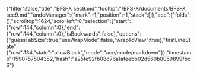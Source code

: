 {"filter":false,"title":"BFS-X sec9.md","tooltip":"/BFS-X/documents/BFS-X sec9.md","undoManager":{"mark":-1,"position":-1,"stack":[]},"ace":{"folds":[],"scrolltop":1624,"scrollleft":0,"selection":{"start":{"row":144,"column":0},"end":{"row":144,"column":0},"isBackwards":false},"options":{"guessTabSize":true,"useWrapMode":false,"wrapToView":true},"firstLineState":{"row":134,"state":"allowBlock","mode":"ace/mode/markdown"}},"timestamp":1590757504352,"hash":"a25fe92fb08d76a1afeebb02d560b8059899fbc6"}